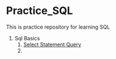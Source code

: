 # Practice_SQL
This is practice repository for learning SQL


1. Sql Basics
   1. [Select Statement Query](https://github.com/jasjitajimal/practice_sql/blob/main/practice_sql/query_select.sql)
   2. 